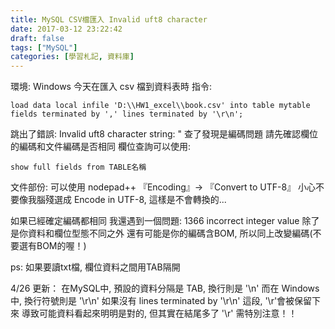 ```yaml
---
title: MySQL CSV檔匯入 Invalid uft8 character
date: 2017-03-12 23:22:42
draft: false
tags: ["MySQL"]
categories: [學習札記, 資料庫]
---
```

環境: Windows
今天在匯入 csv 檔到資料表時
指令:
```MySQL
load data local infile 'D:\\HW1_excel\\book.csv' into table mytable
fields terminated by ',' lines terminated by '\r\n';
```
跳出了錯誤: Invalid uft8 character string: "
查了發現是編碼問題
請先確認欄位的編碼和文件編碼是否相同
欄位查詢可以使用:
```MySQL
show full fields from TABLE名稱
```

文件部份:
可以使用 nodepad++ 『Encoding』-> 『Convert to UTF-8』
小心不要像我腦殘選成 Encode in UTF-8, 這樣是不會轉換的...

如果已經確定編碼都相同
我還遇到一個問題: 1366 incorrect integer value
除了是你資料和欄位型態不同之外
還有可能是你的編碼含BOM, 所以同上改變編碼(不要選有BOM的喔！)

ps: 如果要讀txt檔, 欄位資料之間用TAB隔開

4/26 更新：
在MySQL中, 預設的資料分隔是 TAB, 換行則是 '\n'
而在 Windows 中, 換行符號則是 '\r\n'
如果沒有 lines terminated by '\r\n' 這段, '\r'會被保留下來
導致可能資料看起來明明是對的, 但其實在結尾多了 '\r'
需特別注意！！

